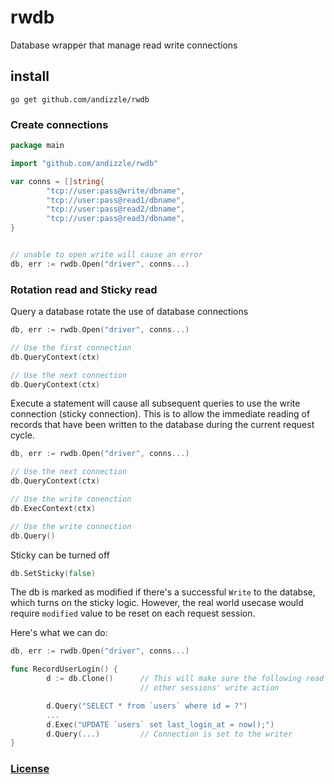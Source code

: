 # rwdb
Database wrapper that manage read write connections

## install

```
go get github.com/andizzle/rwdb
```

### Create connections

```go
package main

import "github.com/andizzle/rwdb"

var conns = []string{
        "tcp://user:pass@write/dbname",
        "tcp://user:pass@read1/dbname",
        "tcp://user:pass@read2/dbname",
        "tcp://user:pass@read3/dbname",
}


// unable to open write will cause an error
db, err := rwdb.Open("driver", conns...)
```

### Rotation read and Sticky read

Query a database rotate the use of database connections

```go
db, err := rwdb.Open("driver", conns...)

// Use the first connection
db.QueryContext(ctx)

// Use the next connection
db.QueryContext(ctx)
```

Execute a statement will cause all subsequent queries to use the write connection (sticky connection). This is to allow the 
immediate reading of records that have been written to the database during the current request cycle. 


```go
db, err := rwdb.Open("driver", conns...)

// Use the next connection
db.QueryContext(ctx)

// Use the write conenction
db.ExecContext(ctx)

// Use the write connection
db.Query()
```

Sticky can be turned off
```go
db.SetSticky(false)
```

The db is marked as modified if there's a successful `Write` to the databse, which turns on the sticky logic. 
However, the real world usecase would require `modified` value to be reset on each request session.

Here's what we can do:

```go
db, err := rwdb.Open("driver", conns...)

func RecordUserLogin() {
        d := db.Clone()      // This will make sure the following read are not affected by 
                             // other sessions' write action

        d.Query("SELECT * from `users` where id = ?")
        ...
        d.Exec("UPDATE `users` set last_login_at = now();")
        d.Query(...)         // Connection is set to the writer
}
```

### [License](https://github.com/andizzle/rwdb/blob/master/LICENSE)
